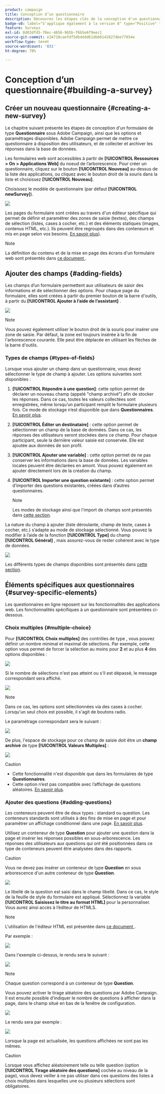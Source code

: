 ```yaml
---
product: campaign
title: Conception d’un questionnaire
description: Découvrez les étapes clés de la conception d'un questionnaire
badge-v8: label="S’applique également à la version 8" type="Positive" tooltip="S’applique également à Campaign v8"
feature: Surveys
exl-id: 8d83dfd5-70ec-4656-965b-f6b5e6f9eec1
source-git-commit: e34718caefdf5db4ddd61db601420274be77054e
workflow-type: tm+mt
source-wordcount: '831'
ht-degree: 70%

---
```


# Conception d’un questionnaire{#building-a-survey}



## Créer un nouveau questionnaire {#creating-a-new-survey}

Le chapitre suivant présente les étapes de conception d&#39;un formulaire de type **Questionnaire** sous Adobe Campaign, ainsi que les options et paramétrages disponibles. Adobe Campaign permet de mettre ce questionnaire à disposition des utilisateurs, et de collecter et archiver les réponses dans la base de données.

Les formulaires web sont accessibles à partir de **[!UICONTROL Ressources > On > Applications Web]** du noeud de l’arborescence. Pour créer un questionnaire, cliquez sur le bouton **[!UICONTROL Nouveau]** au-dessus de la liste des applications, ou cliquez avec le bouton droit de la souris dans la liste et choisissez **[!UICONTROL Nouveau]**.

Choisissez le modèle de questionnaire (par défaut **[!UICONTROL newSurvey]**).

![](assets/s_ncs_admin_survey_select_template.png)

Les pages du formulaire sont créées au travers d&#39;un éditeur spécifique qui permet de définir et paramétrer des zones de saisie (textes), des champs de sélection (listes, cases à cocher, etc.) et des éléments statiques (images, contenus HTML, etc.). Ils peuvent être regroupés dans des conteneurs et mis en page selon vos besoins. [En savoir plus](#adding-questions)).

>[!NOTE]
>
>La définition du contenu et de la mise en page des écrans d&#39;un formulaire web sont présentés dans [ce document ](../../web/using/about-web-forms.md).

## Ajouter des champs {#adding-fields}

Les champs d’un formulaire permettent aux utilisateurs de saisir des informations et de sélectionner des options. Pour chaque page du formulaire, elles sont créées à partir du premier bouton de la barre d&#39;outils, à partir du **[!UICONTROL Ajouter à l’aide de l’assistant]** .

![](assets/s_ncs_admin_survey_add_field_menu.png)

>[!NOTE]
>
>Vous pouvez également utiliser le bouton droit de la souris pour insérer une zone de saisie. Par défaut, la zone est toujours insérée à la fin de l&#39;arborescence courante. Elle peut être déplacée en utilisant les flèches de la barre d&#39;outils.

### Types de champs {#types-of-fields}

Lorsque vous ajouter un champ dans un questionnaire, vous devez sélectionner le type de champ à ajouter. Les options suivantes sont disponibles :

1. **[!UICONTROL Répondre à une question]**: cette option permet de déclarer un nouveau champ (appelé &quot;champ archivé&quot;) afin de stocker les réponses. Dans ce cas, toutes les valeurs collectées sont enregistrées, même lorsqu’un participant remplit le formulaire plusieurs fois. Ce mode de stockage n’est disponible que dans **Questionnaires**. [En savoir plus](../../surveys/using/managing-answers.md#storing-collected-answers).
1. **[!UICONTROL Éditer un destinataire]** : cette option permet de sélectionner un champ de la base de données. Dans ce cas, les réponses des utilisateurs seront stockées dans ce champ. Pour chaque participant, seule la dernière valeur saisie est conservée. Elle est ajoutée aux données de son profil.
1. **[!UICONTROL Ajouter une variable]** : cette option permet de ne pas conserver les informations dans la base de données. Les variables locales peuvent être déclarées en amont. Vous pouvez également en ajouter directement lors de la création du champ.
1. **[!UICONTROL Importer une question existante]** : cette option permet d’importer des questions existantes, créées dans d’autres questionnaires.

   >[!NOTE]
   >
   >Les modes de stockage ainsi que l&#39;import de champs sont présentés dans [cette section](../../surveys/using/managing-answers.md#storing-collected-answers).

La nature du champ à ajouter (liste déroulante, champ de texte, cases à cocher, etc.) s’adapte au mode de stockage sélectionné. Vous pouvez la modifier à l’aide de la fonction **[!UICONTROL Type]** du champ **[!UICONTROL Général]** , mais assurez-vous de rester cohérent avec le type de données.

![](assets/s_ncs_admin_survey_change_type.png)

Les différents types de champs disponibles sont présentés dans [cette section](../../web/using/about-web-forms.md).

## Éléments spécifiques aux questionnaires {#survey-specific-elements}

Les questionnaires en ligne reposent sur les fonctionnalités des applications web. Les fonctionnalités spécifiques à un questionnaire sont présentées ci-dessous.

### Choix multiples {#multiple-choice}

Pour **[!UICONTROL Choix multiples]** des contrôles de type , vous pouvez définir un nombre minimal et maximal de sélections. Par exemple, cette option vous permet de forcer la sélection au moins pour **2** et au plus **4** des options disponibles :

![](assets/s_ncs_admin_survey_multichoice_ex1.png)

Si le nombre de sélections n&#39;est pas atteint ou s&#39;il est dépassé, le message correspondant sera affiché.

![](assets/s_ncs_admin_survey_multichoice_ex2.png)

>[!NOTE]
>
>Dans ce cas, les options sont sélectionnées via des cases à cocher. Lorsqu&#39;un seul choix est possible, il s&#39;agit de boutons radio.

Le paramétrage correspondant sera le suivant :

![](assets/s_ncs_admin_survey_multichoice_ex3.png)

De plus, l&#39;espace de stockage pour ce champ de saisie doit être un **champ archivé** de type **[!UICONTROL Valeurs Multiples]** :

![](assets/s_ncs_admin_survey_multiple_values_field.png)

>[!CAUTION]
>
>* Cette fonctionnalité n&#39;est disponible que dans les formulaires de type **Questionnaires**.
>* Cette option n’est pas compatible avec l’affichage de questions aléatoires. [En savoir plus](#adding-questions).

### Ajouter des questions {#adding-questions}

Les conteneurs peuvent être de deux types : standard ou question. Les conteneurs standards sont utilisés à des fins de mise en page et pour paramétrer un affichage conditionnel dans une page. [En savoir plus](../../web/using/about-web-forms.md).

Utilisez un conteneur de type **Question** pour ajouter une question dans la page et insérer les réponses possibles en sous-arborescence. Les réponses des utilisateurs aux questions qui ont été positionnées dans ce type de conteneurs peuvent être analysées dans des rapports.

>[!CAUTION]
>
>Vous ne devez pas insérer un conteneur de type **Question** en sous arborescence d&#39;un autre conteneur de type **Question**.

![](assets/s_ncs_admin_question_label.png)

Le libellé de la question est saisi dans le champ libellé. Dans ce cas, le style de la feuille de style du formulaire est appliqué. Sélectionnez la variable **[!UICONTROL Saisissez le titre au format HTML]** pour la personnaliser. Vous aurez ainsi accès à l’éditeur de HTMLS.

>[!NOTE]
>
>L&#39;utilisation de l&#39;éditeur HTML est présentée dans [ce document ](../../web/using/about-web-forms.md).

Par exemple :

![](assets/s_ncs_admin_survey_containers_qu_arbo.png)

Dans l&#39;exemple ci-dessus, le rendu sera le suivant :

![](assets/s_ncs_admin_survey_containers_qu_ex.png)

>[!NOTE]
>
>Chaque question correspond à un conteneur de type **Question**.

Vous pouvez activer le tirage aléatoire des questions par Adobe Campaign. Il est ensuite possible d&#39;indiquer le nombre de questions à afficher dans la page, dans le champ situé en bas de la fenêtre de configuration.

![](assets/s_ncs_admin_survey_containers_qu_display.png)

Le rendu sera par exemple :

![](assets/s_ncs_admin_survey_containers_qu_display_rendering.png)

Lorsque la page est actualisée, les questions affichées ne sont pas les mêmes.

>[!CAUTION]
>
>Lorsque vous affichez aléatoirement telle ou telle question (option **[!UICONTROL Tirage aléatoire des questions]** cochée au niveau de la page), vous devez veiller à ne pas utiliser dans ces questions des listes à choix multiples dans lesquelles une ou plusieurs sélections sont obligatoires.
